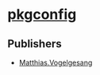 # [pkgconfig](https://pypi.org/project/pkgconfig)



## Publishers
- [Matthias.Vogelgesang](https://pypi.org/user/Matthias.Vogelgesang)

